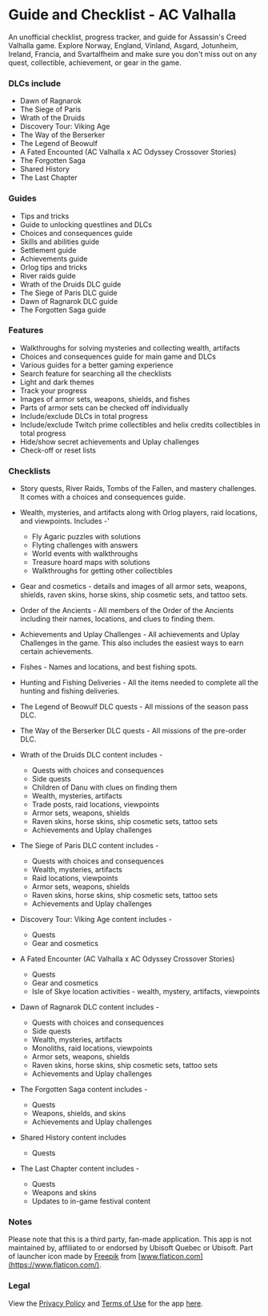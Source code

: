 # Guide and Checklist - AC Valhalla

An unofficial checklist, progress tracker, and guide for Assassin's Creed Valhalla game. Explore Norway, England, Vinland, Asgard, Jotunheim, Ireland, Francia, and Svartalfheim and make sure you don't miss out on any quest, collectible, achievement, or gear in the game.

### DLCs include
* Dawn of Ragnarok
* The Siege of Paris
* Wrath of the Druids
* Discovery Tour: Viking Age
* The Way of the Berserker
* The Legend of Beowulf
* A Fated Encounted (AC Valhalla x AC Odyssey Crossover Stories)
* The Forgotten Saga
* Shared History
* The Last Chapter


### Guides
* Tips and tricks
* Guide to unlocking questlines and DLCs
* Choices and consequences guide
* Skills and abilities guide
* Settlement guide
* Achievements guide
* Orlog tips and tricks
* River raids guide
* Wrath of the Druids DLC guide
* The Siege of Paris DLC guide
* Dawn of Ragnarok DLC guide
* The Forgotten Saga guide

### Features
* Walkthroughs for solving mysteries and collecting wealth, artifacts
* Choices and consequences guide for main game and DLCs
* Various guides for a better gaming experience
* Search feature for searching all the checklists
* Light and dark themes
* Track your progress
* Images of armor sets, weapons, shields, and fishes
* Parts of armor sets can be checked off individually
* Include/exclude DLCs in total progress
* Include/exclude Twitch prime collectibles and helix credits collectibles in total progress
* Hide/show secret achievements and Uplay challenges
* Check-off or reset lists


### Checklists
* Story quests, River Raids, Tombs of the Fallen, and mastery challenges. It comes with a choices and consequences guide.
* Wealth, mysteries, and artifacts along with Orlog players, raid locations, and viewpoints. Includes -'
    * Fly Agaric puzzles with solutions
    * Flyting challenges with answers
    * World events with walkthroughs
    * Treasure hoard maps with solutions
    * Walkthroughs for getting other collectibles

* Gear and cosmetics - details and images of all armor sets, weapons, shields, raven skins, horse skins, ship cosmetic sets, and tattoo sets.
* Order of the Ancients - All members of the Order of the Ancients including their names, locations, and clues to finding them.
* Achievements and Uplay Challenges - All achievements and Uplay Challenges in the game. This also includes the easiest ways to earn certain achievements.
* Fishes - Names and locations, and best fishing spots.
* Hunting and Fishing Deliveries - All the items needed to complete all the hunting and fishing deliveries.
* The Legend of Beowulf DLC quests - All missions of the season pass DLC.
* The Way of the Berserker DLC quests - All missions of the pre-order DLC.

* Wrath of the Druids DLC content includes - 
    * Quests with choices and consequences
    * Side quests
    * Children of Danu with clues on finding them
    * Wealth, mysteries, artifacts
    * Trade posts, raid locations, viewpoints
    * Armor sets, weapons, shields
    * Raven skins, horse skins, ship cosmetic sets, tattoo sets
    * Achievements and Uplay challenges

* The Siege of Paris DLC content includes - 
    * Quests with choices and consequences
    * Wealth, mysteries, artifacts
    * Raid locations, viewpoints
    * Armor sets, weapons, shields
    * Raven skins, horse skins, ship cosmetic sets, tattoo sets
    * Achievements and Uplay challenges

* Discovery Tour: Viking Age content includes - 
    * Quests
    * Gear and cosmetics

* A Fated Encounter (AC Valhalla x AC Odyssey Crossover Stories)
    * Quests
    * Gear and cosmetics
    * Isle of Skye location activities - wealth, mystery, artifacts, viewpoints

* Dawn of Ragnarok DLC content includes - 
    * Quests with choices and consequences
    * Side quests
    * Wealth, mysteries, artifacts
    * Monoliths, raid locations, viewpoints
    * Armor sets, weapons, shields
    * Raven skins, horse skins, ship cosmetic sets, tattoo sets
    * Achievements and Uplay challenges
    
* The Forgotten Saga content includes - 
    * Quests
    * Weapons, shields, and skins
    * Achievements and Uplay challenges
 
* Shared History content includes
    * Quests
    
* The Last Chapter content includes - 
    * Quests
    * Weapons and skins
    * Updates to in-game festival content


### Notes
Please note that this is a third party, fan-made application. This app is not maintained by, affiliated to or endorsed by Ubisoft Quebec or Ubisoft.
Part of launcher icon made by [Freepik](https://www.flaticon.com/authors/freepik) from [www.flaticon.com](https://www.flaticon.com/).


### Legal
View the [Privacy Policy](https://github.com/MMagg-dev/Checklist_tracker_guide_AC_Valhalla/blob/main/legal/Privacy_Policy.md) and [Terms of Use](https://github.com/MMagg-dev/Checklist_tracker_guide_AC_Valhalla/blob/main/legal/Terms_of_Use.md) for the app [here](https://github.com/MMagg-dev/Checklist_tracker_guide_AC_Valhalla/tree/main/legal).
